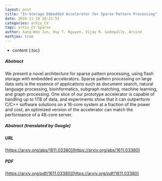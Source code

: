 ```yaml
---
layout: post
title: "In-Storage Embedded Accelerator for Sparse Pattern Processing"
date: 2016-11-10 16:21:51
categories: arXiv_CV
tags: arXiv_CV Sparse
author: Sang-Woo Jun, Huy T. Nguyen, Vijay N. Gadepally, Arvind
mathjax: true
---
```


* content
{:toc}

##### Abstract
We present a novel architecture for sparse pattern processing, using flash storage with embedded accelerators. Sparse pattern processing on large data sets is the essence of applications such as document search, natural language processing, bioinformatics, subgraph matching, machine learning, and graph processing. One slice of our prototype accelerator is capable of handling up to 1TB of data, and experiments show that it can outperform C/C++ software solutions on a 16-core system at a fraction of the power and cost; an optimized version of the accelerator can match the performance of a 48-core server.

##### Abstract (translated by Google)


##### URL
[https://arxiv.org/abs/1611.03380](https://arxiv.org/abs/1611.03380)

##### PDF
[https://arxiv.org/pdf/1611.03380](https://arxiv.org/pdf/1611.03380)

